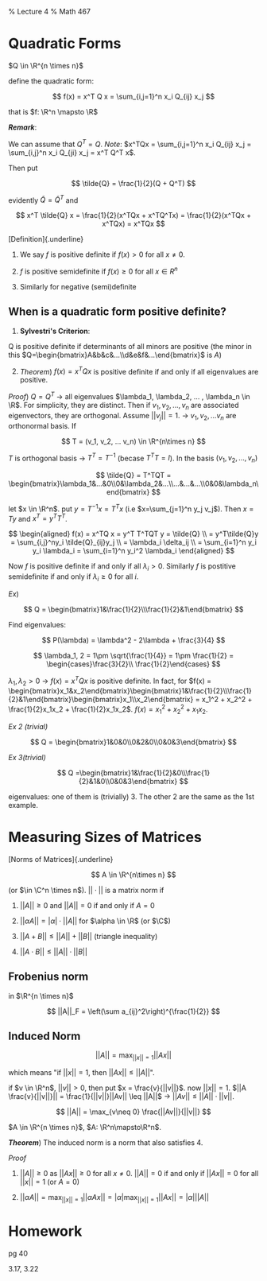 % Lecture 4
% Math 467

# Quadratic Forms

$Q \in \R^{n \times n}$ 

define the quadratic form:

$$
f(x) = x^T Q x = \sum_{i,j=1}^n x_i Q_{ij} x_j
$$

that is $f: \R^n \mapsto \R$

_**Remark**_:

We can assume that $Q^T = Q$. _Note_: $x^TQx = \sum_{i,j=1}^n x_i Q_{ij} x_j = \sum_{i,j}^n x_i Q_{ji} x_j = x^T Q^T x$. 

Then put 

$$
\tilde{Q} = \frac{1}{2}(Q + Q^T)
$$

evidently $\tilde{Q} = \tilde{Q}^T$ and 

$$
x^T \tilde{Q} x = \frac{1}{2}(x^TQx + x^TQ^Tx) = \frac{1}{2}(x^TQx + x^TQx) = x^TQx
$$

[Definition]{.underline} 

1. We say $f$ is positive definite if $f(x) > 0$ for all $x \neq 0$.

2. $f$ is positive semidefinite if $f(x) \geq 0$ for all $x \in R^n$

3. Similarly for negative (semi)definite

## When is a quadratic form positive definite?

1. **Sylvestri's Criterion**:

Q is positive definite if determinants of all minors are positive (the minor in this $Q=\begin{bmatrix}A&b&c&...\\d&e&f&...\end{bmatrix}$ is $A$)



2. _Theorem_) $f(x) = x^TQx$ is positive definite if and only if all eigenvalues are positive.

_Proof_) $Q =Q^T$ → all eigenvalues $\lambda_1, \lambda_2, … , \lambda_n \in \R$. For simplicity, they are distinct. Then if $v_1, v_2, ..., v_n$ are associated eigenvectors, they are orthogonal. Assume $||v_j|| = 1$. → $v_1, v_2, … v_n$ are orthonormal basis. If

$$
T = (v_1, v_2, … v_n) \in \R^{n\times n}
$$

$T$ is orthogonal basis → $T^T = T^{-1}$ (becase $T^TT = I$). In the basis $(v_1, v_2, …, v_n)$

$$
\tilde{Q} = T^TQT = \begin{bmatrix}\lambda_1&...&0\\0&\lambda_2&...\\...&...&...\\0&0&\lambda_n\end{bmatrix}
$$

let $x \in \R^n$. put $y = T^{-1}x = T^Tx$ (i.e $x=\sum_{j=1}^n y_j v_j$). Then $x = Ty$ and $x^T = y^TT^T$.

$$
\begin{aligned}
f(x) = x^TQ x = y^T T^TQT y = \tilde{Q} \\
= y^T\tilde{Q}y = \sum_{i,j}^ny_i \tilde{Q}_{ij}y_j \\
= \lambda_i \delta_ij \\
= \sum_{i=1}^n y_i y_i \lambda_i = \sum_{i=1}^n y_i^2 \lambda_i
\end{aligned}
$$

Now $f$ is positive definite if and only if all $\lambda_i > 0$. Similarly $f$ is postitive semidefinite if and only if $\lambda_i \geq 0$ for all $i$.

_Ex_)

$$
Q = \begin{bmatrix}1&\frac{1}{2}\\\frac{1}{2}&1\end{bmatrix}
$$

Find eigenvalues:

$$
P(\lambda) = \lambda^2 - 2\lambda + \frac{3}{4}
$$

$$
\lambda_1, 2 = 1\pm \sqrt{\frac{1}{4}} = 1\pm \frac{1}{2} = \begin{cases}\frac{3}{2}\\ \frac{1}{2}\end{cases}
$$

$\lambda_1, \lambda_2 > 0$ → $f(x) = x^TQx$ is positive definite. In fact, for $f(x) = \begin{bmatrix}x_1&x_2\end{bmatrix}\begin{bmatrix}1&\frac{1}{2}\\\frac{1}{2}&1\end{bmatrix}\begin{bmatrix}x_1\\x_2\end{bmatrix} = x_1^2 + x_2^2 + \frac{1}{2}x_1x_2 + \frac{1}{2}x_1x_2$. $f(x) = x_1^2 + x_2^2 + x_1x_2$.


_Ex 2 (trivial)_

$$
Q = \begin{bmatrix}1&0&0\\0&2&0\\0&0&3\end{bmatrix}
$$

_Ex 3(trivial)_

$$
Q =\begin{bmatrix}1&\frac{1}{2}&0\\\frac{1}{2}&1&0\\0&0&3\end{bmatrix}
$$

eigenvalues: one of them is (trivially) 3. The other 2 are the same as the 1st example.

# Measuring Sizes of Matrices

[Norms of Matrices]{.underline}

$$
A \in \R^{n\times n}
$$

(or $\in \C^n \times n$). $||\cdot||$ is a matrix norm if

1. $||A|| \geq 0$ and $||A|| = 0$ if and only if $A=0$

2. $||\alpha A|| = |\alpha| \cdot ||A||$ for $\alpha \in \R$ (or $\C$)

3. $||A + B|| \leq ||A|| + ||B||$ (triangle inequality)

4. $||A \cdot B|| \leq ||A|| \cdot ||B||$ 

## Frobenius norm 

in $\R^{n \times n}$

$$
||A||_F = \left(\sum a_{ij}^2\right)^{\frac{1}{2}}
$$

## Induced Norm

$$
||A|| = \max_{||x||=1} ||Ax||
$$

which means "if $||x|| = 1$, then $||Ax|| \leq ||A||$". 

if $v \in \R^n$, $||v||>0$, then put $x = \frac{v}{||v||}$. now $||x||=1$. $||A \frac{v}{||v||}|| = \frac{1}{||v||}||Av|| \leq ||A||$ → $||Av|| \leq ||A|| \cdot ||v||$.

$$
||A|| = \max_{v\neq 0} \frac{||Av||}{||v||}
$$

$A \in \R^{n \times n}$, $A: \R^n\mapsto\R^n$. 

_**Theorem**_) The induced norm is a norm that also satisfies 4. 

_Proof_ 

1. $||A|| \geq 0$ as $||Ax|| \geq 0$ for all $x\neq 0$. $||A|| = 0$ if and only if $||Ax|| = 0$ for all $||x||=1$ (or $A=0$)

2. $||\alpha A|| = \max_{||x||=1} ||\alpha Ax|| = |\alpha| \max_{||x||=1} ||Ax|| = |\alpha| ||A||$

# Homework

pg 40

3.17, 3.22